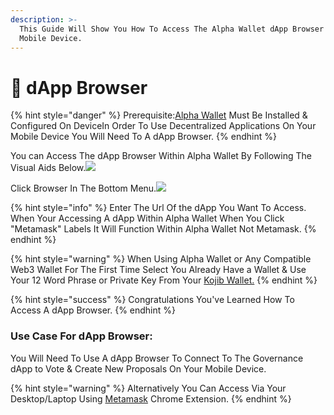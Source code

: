 ```yaml
---
description: >-
  This Guide Will Show You How To Access The Alpha Wallet dApp Browser On Your
  Mobile Device.
---
```


# 📱 dApp Browser

{% hint style="danger" %}
Prerequisite:​[Alpha Wallet](https://docs.phi.network/phi-wiki/use-phi-smart-chain/compatible-wallets/create-smart-chain-wallet/additional-compatible-wallets-setup/alpha-wallet-setup) Must Be Installed & Configured On DeviceIn Order To Use Decentralized Applications On Your Mobile Device You Will Need To A dApp Browser.&#x20;
{% endhint %}

You can Access The dApp Browser Within Alpha Wallet By Following The Visual Aids Below.![](https://3822563746-files.gitbook.io/\~/files/v0/b/gitbook-x-prod.appspot.com/o/spaces%2FlVj2nOOvEZwC3UwUL89a%2Fuploads%2FuX6PLtSPEOg8acJn15xM%2FIMG\_5563.jpg?alt=media\&token=c433a006-beca-461d-aed7-5fec15053b47)

Click Browser In The Bottom Menu.![](https://3822563746-files.gitbook.io/\~/files/v0/b/gitbook-x-prod.appspot.com/o/spaces%2FlVj2nOOvEZwC3UwUL89a%2Fuploads%2F22l4Igwup8fi1ccGoE9F%2FIMG\_5564.jpg?alt=media\&token=85d0d067-2e0f-4bc9-936f-ea79c19055e9)

{% hint style="info" %}
Enter The Url Of the dApp You Want To Access. When Your Accessing A dApp Within Alpha Wallet When You Click "Metamask" Labels It Will Function Within Alpha Wallet Not Metamask.
{% endhint %}

{% hint style="warning" %}
When Using Alpha Wallet or Any Compatible Web3 Wallet For The First Time Select You Already Have a Wallet & Use Your 12 Word Phrase or Private Key From Your [Kojib Wallet.](https://wallet.kojib.com)&#x20;
{% endhint %}

{% hint style="success" %}
Congratulations You've Learned How To Access A dApp Browser.
{% endhint %}

### Use Case For dApp Browser:

You Will Need To Use A dApp Browser To Connect To The Governance dApp to Vote & Create New Proposals On Your Mobile Device.&#x20;

{% hint style="warning" %}
Alternatively You Can Access Via Your Desktop/Laptop Using [Metamask](https://metamask.io/) Chrome Extension.&#x20;
{% endhint %}

